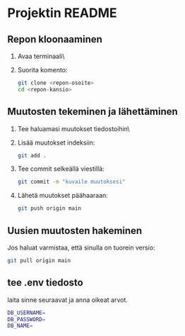 # Projektin README

## Repon kloonaaminen

1.  Avaa terminaali\

2.  Suorita komento:

    ``` bash
    git clone <repon-osoite>
    cd <repon-kansio>
    ```

## Muutosten tekeminen ja lähettäminen

1.  Tee haluamasi muutokset tiedostoihin\

2.  Lisää muutokset indeksiin:

    ``` bash
    git add .
    ```

3.  Tee commit selkeällä viestillä:

    ``` bash
    git commit -m "kuvaile muutoksesi"
    ```

4.  Lähetä muutokset päähaaraan:

    ``` bash
    git push origin main
    ```

## Uusien muutosten hakeminen

Jos haluat varmistaa, että sinulla on tuorein versio:

``` bash
git pull origin main
```

## tee .env tiedosto

laita sinne seuraavat ja anna oikeat arvot. 

``` bash
DB_USERNAME=
DB_PASSWORD=
DB_NAME=
```
